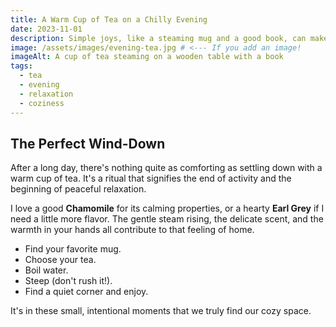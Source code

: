 ```yaml
---
title: A Warm Cup of Tea on a Chilly Evening
date: 2023-11-01
description: Simple joys, like a steaming mug and a good book, can make any evening cozy.
image: /assets/images/evening-tea.jpg # <--- If you add an image!
imageAlt: A cup of tea steaming on a wooden table with a book
tags:
  - tea
  - evening
  - relaxation
  - coziness
---
```


## The Perfect Wind-Down

After a long day, there's nothing quite as comforting as settling down with a warm cup of tea. It's a ritual that signifies the end of activity and the beginning of peaceful relaxation.

I love a good **Chamomile** for its calming properties, or a hearty **Earl Grey** if I need a little more flavor. The gentle steam rising, the delicate scent, and the warmth in your hands all contribute to that feeling of home.

*   Find your favorite mug.
*   Choose your tea.
*   Boil water.
*   Steep (don't rush it!).
*   Find a quiet corner and enjoy.

It's in these small, intentional moments that we truly find our cozy space.